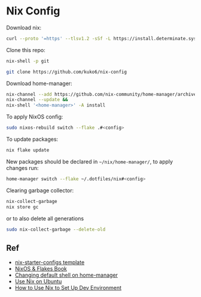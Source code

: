 # Nix Config

Download nix:
```sh
curl --proto '=https' --tlsv1.2 -sSf -L https://install.determinate.systems/nix | sh -s -- install --determinate
```

Clone this repo:
```sh
nix-shell -p git

git clone https://github.com/kuko6/nix-config
```

Download home-manager:
```sh
nix-channel --add https://github.com/nix-community/home-manager/archive/master.tar.gz home-manager &&
nix-channel --update &&
nix-shell '<home-manager>' -A install
```

To apply NixOS config:
```sh
sudo nixos-rebuild switch --flake .#<config>
```

To update packages:
```sh
nix flake update
```

New packages should be declared in `~/nix/home-manager/`, to apply changes run:
```sh
home-manager switch --flake ~/.dotfiles/nix#<config>
```

Clearing garbage collector:
```sh
nix-collect-garbage 
nix store gc
```
or to also delete all generations
```sh
sudo nix-collect-garbage --delete-old
```

## Ref
- [nix-starter-configs template](https://github.com/Misterio77/nix-starter-configs?tab=readme-ov-file)
- [NixOS & Flakes Book](https://nixos-and-flakes.thiscute.world/introduction/)
- [Changing default shell on home-manager](https://discourse.nixos.org/t/using-home-manager-to-control-default-user-shell/8489/2)
- [Use Nix on Ubuntu](https://tech.aufomm.com/my-nix-journey-use-nix-with-ubuntu/)
- [How to Use Nix to Set Up Dev Environment](https://tech.aufomm.com/my-nix-journey-how-to-use-nix-to-set-up-dev-environment/)

